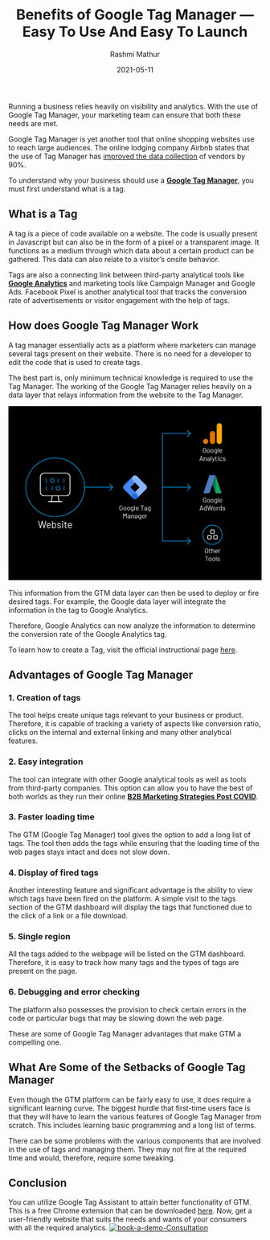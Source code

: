 ﻿---
title: "Benefits of Google Tag Manager — Easy To Use And Easy To Launch"
date: "2021-05-11"
coverImage: "Google-Tag-Manager.jpg"
category: ["loginradius"]
featured: false 
author: "Rashmi Mathur"
description: "Google Tag Manager provides a simple, cost-effective solution for managing all of your tags and code snippets. It is even free for small teams. With powerful yet easy-to-learn tools, Google Tag Manager lets you track data across all of your digital channels."
metadescription: "Tag Manager allows you to create and update your own tags for conversion tracking, site analytics, and more. Discover the working and benefits of Google Tag Manager."
metatitle: "Benefits of Google Tag Manager-How Does it Work?"
---

Running a business relies heavily on visibility and analytics. With the use of Google Tag Manager, your marketing team can ensure that both these needs are met.

  

Google Tag Manager is yet another tool that online shopping websites use to reach large audiences. The online lodging company Airbnb states that the use of Tag Manager has [improved the data collection](https://marketingplatform.google.com/about/tag-manager/) of vendors by 90%.

  

To understand why your business should use a **[Google Tag Manager](https://www.loginradius.com/integrations/google-tag-manager/)**, you must first understand what is a tag.

## What is a Tag

A tag is a piece of code available on a website. The code is usually present in Javascript but can also be in the form of a pixel or a transparent image. It functions as a medium through which data about a certain product can be gathered. This data can also relate to a visitor’s onsite behavior.

  

Tags are also a connecting link between third-party analytical tools like [**Google Analytics**](https://www.loginradius.com/integrations/google-analytics/) and marketing tools like Campaign Manager and Google Ads. Facebook Pixel is another analytical tool that tracks the conversion rate of advertisements or visitor engagement with the help of tags.

## How does Google Tag Manager Work

A tag manager essentially acts as a platform where marketers can manage several tags present on their website. There is no need for a developer to edit the code that is used to create tags.

  

The best part is, only minimum technical knowledge is required to use the Tag Manager. The working of the Google Tag Manager relies heavily on a data layer  that  relays information from the website to the Tag Manager.

  
![Benefits-of-Google-Tag-Manager](Benefits-of-Google-Tag-Manager.png)

  
This information from the GTM data layer can then be used to deploy or fire desired tags. For example, the Google data layer will integrate the information in the tag to Google Analytics.

Therefore, Google Analytics can now analyze the information to determine the conversion rate of the Google Analytics tag.


To learn how to create a Tag, visit the official instructional page [here](https://developers.google.com/tag-manager/quickstart).

## Advantages of Google Tag Manager

### 1. Creation of tags

The tool helps create unique tags relevant to your business or product. Therefore, it is capable of tracking a variety of aspects like conversion ratio, clicks on the internal and external linking and many other analytical features.

### 2. Easy integration

The tool can integrate with other Google analytical tools as well as tools from third-party companies. This option can allow you to have the best of both worlds as they run their online **[B2B Marketing Strategies Post COVID](https://www.loginradius.com/blog/fuel/2021/03/How-to-Make-Businesses-Marketing-Plans-After-Coronavirus/)**.

### 3. Faster loading time

The GTM (Google Tag Manager) tool gives the option to add a long list of tags. The tool then adds the tags while ensuring that the loading time of the web pages stays intact and does not slow down.

### 4. Display of fired tags

Another interesting feature and significant advantage is the ability to view which tags have been fired on the platform. A simple visit to the tags section of the GTM dashboard will display the tags that functioned due to the click of a link or a file download.

### 5. Single region

All the tags added to the webpage will be listed on the GTM dashboard. Therefore, it is easy to track how many tags and the types of tags are present on the page.

### 6. Debugging and error checking

The platform also possesses the provision to check certain errors in the code or particular bugs that may be slowing down the web page.

  

These are some of Google Tag Manager advantages that make GTM a compelling one.

## What Are Some of the Setbacks of Google Tag Manager

Even though the GTM platform can be fairly easy to use, it does require a significant learning curve. The biggest hurdle that first-time users face is that they will have to learn the various features of Google Tag Manager from scratch. This includes learning basic programming and a long list of terms.

  

There can be some problems with the various components that are involved in the use of tags and managing them. They may not fire at the required time and would, therefore, require some tweaking.

## Conclusion

You can utilize Google Tag Assistant  to attain better functionality of GTM. This is a free Chrome extension that can be downloaded [here](https://get.google.com/tagassistant/). Now, get a user-friendly website that suits the needs and wants of your consumers with all the required analytics.
[![book-a-demo-Consultation](book-a-demo-loginradius.png)](https://www.loginradius.com/book-a-demo/)
